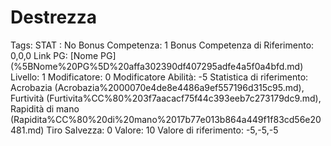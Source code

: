 # Destrezza

Tags: STAT
: No
Bonus Competenza: 1
Bonus Competenza di Riferimento: 0,0,0
Link PG: [Nome PG] (%5BNome%20PG%5D%20affa302390df407295adfe4a5f0a4bfd.md)
Livello: 1
Modificatore: 0
Modificatore  Abilità: -5
Statistica di riferimento: Acrobazia (Acrobazia%2000070e4de8e4486a9ef557196d315c95.md), Furtività (Furtivita%CC%80%203f7aacacf75f44c393eeb7c273179dc9.md), Rapidità di mano (Rapidita%CC%80%20di%20mano%2017b77e013b864a449f1f83cd56e20481.md)
Tiro Salvezza: 0
Valore: 10
Valore di riferimento: -5,-5,-5
